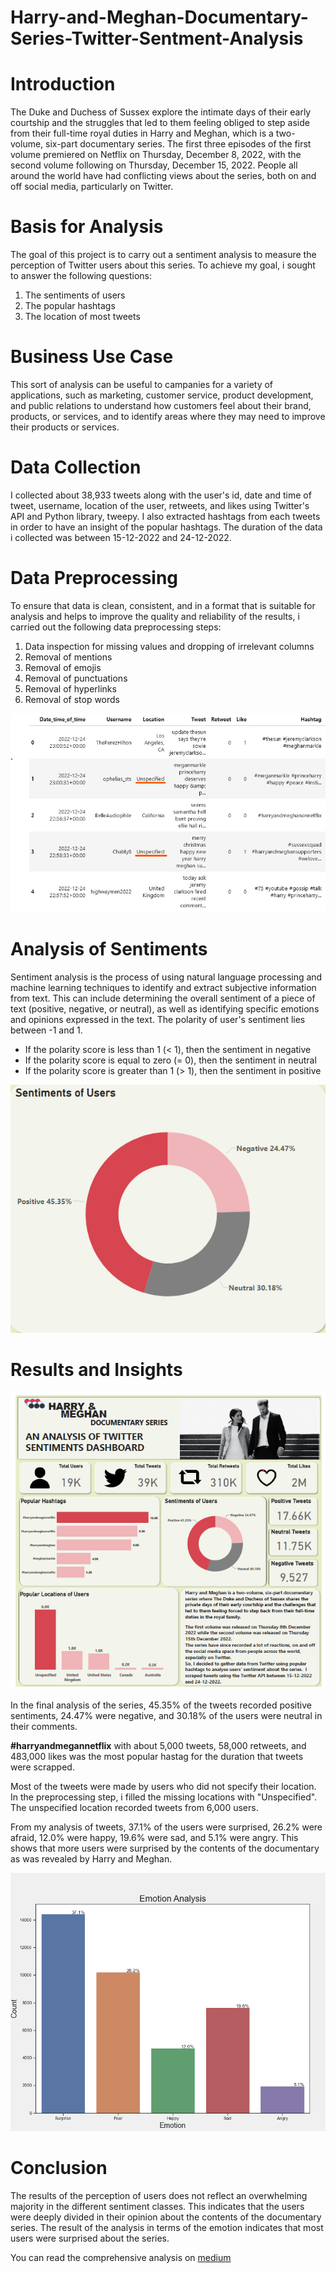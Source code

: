 # Harry-and-Meghan-Documentary-Series-Twitter-Sentment-Analysis

# Introduction
The Duke and Duchess of Sussex explore the intimate days of their early courtship and the struggles that led to them feeling obliged to step aside from their full-time 
royal duties in Harry and Meghan, which is a two-volume, six-part documentary series.
The first three episodes of the first volume premiered on Netflix on Thursday, December 8, 2022, with the second volume following on Thursday, December 15, 2022. 
People all around the world have had conflicting views about the series, both on and off social media, particularly on Twitter.

# Basis for Analysis
The goal of this project is to carry out a sentiment analysis to measure the perception of Twitter users about this series.
To achieve my goal, i sought to answer the following questions:

1.	The sentiments of users
2.	The popular hashtags
3.	The location of most tweets

# Business Use Case
This sort of analysis can be useful to campanies for a variety of applications, such as marketing, customer service, product development, and public relations to 
understand how customers feel about their brand, products, or services, and to identify areas where they may need to improve their products or services. 


# Data Collection
I collected about 38,933 tweets along with the user's id, date and time of tweet, username, location of the user, retweets, and likes using Twitter's API and Python 
library, tweepy. I also extracted hashtags from each tweets in order to have an insight of the popular hashtags. The duration of the data i collected was between 
15-12-2022 and 24-12-2022.

# Data Preprocessing
To ensure that data is clean, consistent, and in a format that is suitable for analysis and helps to improve the quality and reliability of the results, i carried out
the following data preprocessing steps:

1.  Data inspection for missing values and dropping of irrelevant columns
2.	Removal of mentions
3.	Removal of emojis
4.	Removal of punctuations
5.	Removal of hyperlinks
6.	Removal of stop words

![](https://github.com/Inemesit1995/Harry-and-Meghan-Documentary-Series-Twitter-Sentment-Analysis/blob/main/Harry_Meghan_Cleaned%20dataframe.png)

# Analysis of Sentiments
Sentiment analysis is the process of using natural language processing and machine learning techniques to identify and extract subjective information from text. 
This can include determining the overall sentiment of a piece of text (positive, negative, or neutral), as well as identifying specific emotions and opinions 
expressed in the text. The polarity of user's sentiment lies between -1 and 1.

- If the polarity score is less than 1 (< 1), then the sentiment in negative
- If the polarity score is equal to zero (= 0), then the sentiment in neutral
- If the polarity score is greater than 1 (> 1), then the sentiment in positive

![](https://github.com/Inemesit1995/Harry-and-Meghan-Documentary-Series-Twitter-Sentment-Analysis/blob/main/Harry_Meghan_Sentiments_of_users.png)

# Results and Insights

![](https://github.com/Inemesit1995/Harry-and-Meghan-Documentary-Series-Twitter-Sentment-Analysis/blob/main/Harry_Meghan_Dashboard.png)

In the final analysis of the series, 45.35% of the tweets recorded positive sentiments, 24.47% were negative, and 30.18% of the users were neutral in their comments.

**#harryandmegannetflix** with about 5,000 tweets, 58,000 retweets, and 483,000 likes was the most popular hastag for the duration that tweets were scrapped.

Most of the tweets were made by users who did not specify their location. In the preprocessing step, i filled the missing locations with "Unspecified".
The unspecified location recorded tweets from 6,000 users.

From my analysis of tweets, 37.1% of the users were surprised, 26.2% were afraid, 12.0% were happy, 19.6% were sad, and 5.1% were angry. This shows that more users were surprised by the contents of the documentary as was revealed by Harry and Meghan.

![](https://github.com/Inemesit1995/Harry-and-Meghan-Documentary-Series-Twitter-Sentment-Analysis/blob/main/Emotion_Analysis.png)

# Conclusion
The results of the perception of users does not reflect an overwhelming majority in the different sentiment classes. This indicates that the users were deeply divided in their opinion about the contents of the documentary series. The result of the analysis in terms of the emotion indicates that most users were surprised about the series.

You can read the comprehensive analysis on [medium](https://medium.com/@inemesitumoh/harry-and-meghan-a-sentiment-analysis-of-the-twitter-users-perception-of-the-documentary-series-d303507a7b08)
